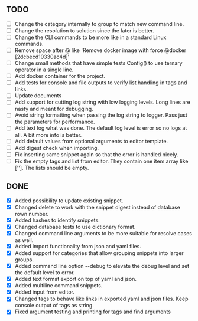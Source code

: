 ## TODO
   - [ ] Change the category internally to group to match new command line.
   - [ ] Change the resolution to solution since the later is better.
   - [ ] Change the CLI commands to be more like in a standard Linux commands.
   - [ ] Remove space after @ like 'Remove docker image with force @docker [2dcbecd10330ac4d]'
   - [ ] Change small methods that have simple tests Config() to use ternary operator in a single line.
   - [ ] Add docker container for the project.
   - [ ] Add tests for console and file outputs to verify list handling in tags and links.
   - [ ] Update documents
   - [ ] Add support for cutting log string with low logging levels. Long lines are nasty and meant for debugging.
   - [ ] Avoid string formatting when passing the log string to logger. Pass just the parameters for performance.
   - [ ] Add text log what was done. The default log level is error so no logs at all. A bit more info is better.
   - [ ] Add default values from optional arguments to editor template.
   - [ ] Add digest check when importing.
   - [ ] Fix inserting same snippet again so that the error is handled nicely.
   - [ ] Fix the empty tags and list from editor. They contain one item array like ['']. The lists should be empty.

## DONE
   - [x] Added possibility to update existing snippet.
   - [x] Changed delete to work with the snippet digest instead of database rown number.
   - [x] Added hashes to identify snippets.
   - [x] Changed database tests to use dictionary format.
   - [x] Changed command line arguments to be more suitable for resolve cases as well.
   - [x] Added import functionality from json and yaml files.
   - [x] Added support for categories that allow grouping snippets into larger groups.
   - [x] Added command line option --debug to elevate the debug level and set the default level to error.
   - [x] Added text format export on top of yaml and json.
   - [x] Added multiline command snippets.
   - [x] Added input from editor.
   - [x] Changed tags to behave like links in exported yaml and json files. Keep console output of tags as string.
   - [x] Fixed argument testing and printing for tags and find arguments
